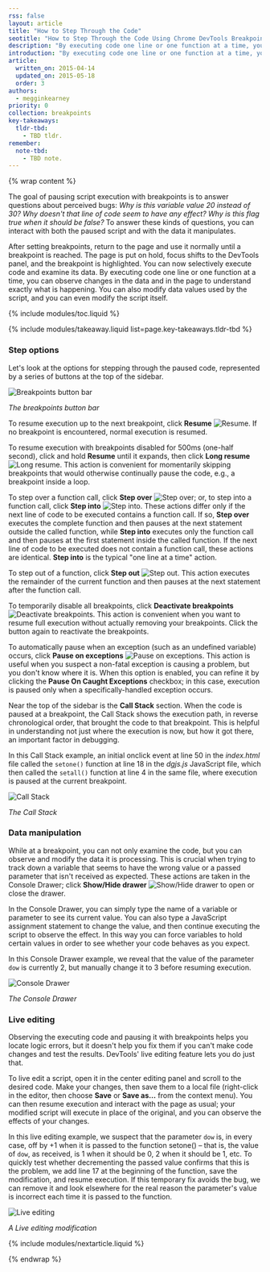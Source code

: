 ```yaml
---
rss: false
layout: article
title: "How to Step Through the Code"
seotitle: "How to Step Through the Code Using Chrome DevTools Breakpoints"
description: "By executing code one line or one function at a time, you can observe changes in the data and in the page to understand exactly what is happening."
introduction: "By executing code one line or one function at a time, you can observe changes in the data and in the page to understand exactly what is happening. You can also modify data values used by the script, and you can even modify the script itself."
article:
  written_on: 2015-04-14
  updated_on: 2015-05-18
  order: 3
authors:
  - megginkearney
priority: 0
collection: breakpoints
key-takeaways:
  tldr-tbd:
    - TBD tldr.
remember:
  note-tbd:
    - TBD note.
---
```

{% wrap content %}

The goal of pausing script execution with breakpoints is to answer questions about perceived bugs: *Why is this variable value 20 instead of 30? Why doesn't that line of code seem to have any effect? Why is this flag true when it should be false?* To answer these kinds of questions, you can interact with both the paused script and with the data it manipulates.

After setting breakpoints, return to the page and use it normally until a breakpoint is reached. The page is put on hold, focus shifts to the DevTools panel, and the breakpoint is highlighted. You can now selectively execute code and examine its data. By executing code one line or one function at a time, you can observe changes in the data and in the page to understand exactly what is happening. You can also modify data values used by the script, and you can even modify the script itself.

{% include modules/toc.liquid %}

{% include modules/takeaway.liquid list=page.key-takeaways.tldr-tbd %}

### Step options

Let's look at the options for stepping through the paused code, represented by a series of buttons at the top of the sidebar.

![Breakpoints button bar](image_7.png)

*The breakpoints button bar*

To resume execution up to the next breakpoint, click **Resume** ![Resume](image_8.png). If no breakpoint is encountered, normal execution is resumed.

To resume execution with breakpoints disabled for 500ms (one-half second), click and hold **Resume** until it expands, then click **Long resume** ![Long resume](image_9.png). This action is convenient for momentarily skipping breakpoints that would otherwise continually pause the code, e.g., a breakpoint inside a loop.

To step over a function call, click **Step over** ![Step over](image_10.png); or, to step into a function call, click **Step into** ![Step into](image_11.png). These actions differ only if the next line of code to be executed contains a function call. If so, **Step over** executes the complete function and then pauses at the next statement outside the called function, while **Step into** executes only the function call and then pauses at the first statement inside the called function. If the next line of code to be executed does not contain a function call, these actions are identical. **Step into** is the typical "one line at a time" action.

To step out of a function, click **Step out** ![Step out](image_12.png). This action executes the remainder of the current function and then pauses at the next statement after the function call.

To temporarily disable all breakpoints, click **Deactivate breakpoints** ![Deactivate breakpoints](image_13.png). This action is convenient when you want to resume full execution without actually removing your breakpoints. Click the button again to reactivate the breakpoints.

To automatically pause when an exception (such as an undefined variable) occurs, click **Pause on exceptions** ![Pause on exceptions](image_14.png). This action is useful when you suspect a non-fatal exception is causing a problem, but you don't know where it is. When this option is enabled, you can refine it by clicking the **Pause On Caught Exceptions** checkbox; in this case, execution is paused only when a specifically-handled exception occurs. 

Near the top of the sidebar is the **Call Stack** section. When the code is paused at a breakpoint, the Call Stack shows the execution path, in reverse chronological order, that brought the code to that breakpoint. This is helpful in understanding not just where the execution is now, but how it got there, an important factor in debugging. 

In this Call Stack example, an initial onclick event at line 50 in the *index.html* file called the `setone()` function at line 18 in the *dgjs.js* JavaScript file, which then called the `setall()` function at line 4 in the same file, where execution is paused at the current breakpoint.

![Call Stack](image_15.png)

*The Call Stack*

### Data manipulation

While at a breakpoint, you can not only examine the code, but you can observe and modify the data it is processing. This is crucial when trying to track down a variable that seems to have the wrong value or a passed parameter that isn't received as expected. These actions are taken in the Console Drawer; click **Show/Hide drawer** ![Show/Hide drawer](image_16.png) to open or close the drawer.

In the Console Drawer, you can simply type the name of a variable or parameter to see its current value. You can also type a JavaScript assignment statement to change the value, and then continue executing the script to observe the effect. In this way you can force variables to hold certain values in order to see whether your code behaves as you expect. 

In this Console Drawer example, we reveal that the value of the parameter `dow` is currently 2, but manually change it to 3 before resuming execution.

![Console Drawer](image_17.png)

*The Console Drawer*

### Live editing

Observing the executing code and pausing it with breakpoints helps you locate logic errors, but it doesn't help you fix them if you can't make code changes and test the results. DevTools' live editing feature lets you do just that.

To live edit a script, open it in the center editing panel and scroll to the desired code. Make your changes, then save them to a local file (right-click in the editor, then choose **Save** or **Save as…** from the context menu). You can then resume execution and interact with the page as usual; your modified script will execute in place of the original, and you can observe the effects of your changes.

In this live editing example, we suspect that the parameter `dow` is, in every case, off by +1 when it is passed to the function setone() – that is, the value of `dow`, as received, is 1 when it should be 0, 2 when it should be 1, etc. To quickly test whether decrementing the passed value confirms that this is the problem, we add line 17 at the beginning of the function, save the modification, and resume execution. If this temporary fix avoids the bug, we can remove it and look elsewhere for the real reason the parameter's value is incorrect each time it is passed to the function.

![Live editing](image_18.png)

*A Live editing modification*

{% include modules/nextarticle.liquid %}

{% endwrap %}
